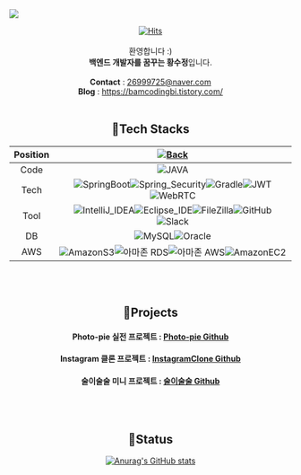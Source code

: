 <img src="https://capsule-render.vercel.app/api?type=waving&color=0:F8B195,100:F67280&animation=twinkling&height=300&section=header&text=Hello,%20I'm%20Soojeong!&fontSize=50"/>
<div align="center">
  
[![Hits](https://hits.seeyoufarm.com/api/count/incr/badge.svg?url=https%3A%2F%2Fgithub.com%2FHwangbambi&count_bg=%23A1A1A1&title_bg=%23D58D8D&icon=exercism.svg&icon_color=%23E7E7E7&title=Today&edge_flat=false)](https://hits.seeyoufarm.com)
<br><br>
환영합니다 :)<br>
**백엔드 개발자를 꿈꾸는 황수정**입니다.<br><br>
**Contact** : 26999725@naver.com <br>
**Blog** : https://bamcodingbi.tistory.com/ <br><br>

## 📌Tech Stacks <br>
| Position | [![Back](https://img.shields.io/badge/Back-End-6DB33F.svg?style=for-the-badge&logo=Spring&logoColor=white)](https://github.com/photopieproject/BE) |
| :------------------------------------------------------------------------------------------------------------------------------------------------------: | :------------------------------------------------------------------------------------------------------------------------------------------------: |
|                          Code                          |              ![JAVA](https://img.shields.io/badge/JAVA-BF0000.svg?style=for-the-badge&logo=JAVA&logoColor=white)              |
|                          Tech                          |                ![SpringBoot](https://img.shields.io/badge/Spring_Boot-6DB33F.svg?style=for-the-badge&logo=SpringBoot&logoColor=white)![Spring_Security](https://img.shields.io/badge/Spring_Security-6DB33F.svg?style=for-the-badge&logo=SpringSecurity&logoColor=white)![Gradle](https://img.shields.io/badge/Gradle-02303A.svg?style=for-the-badge&logo=Gradle&logoColor=white)![JWT](https://img.shields.io/badge/JWT-000000.svg?style=for-the-badge&logo=JWT&logoColor=white)![WebRTC](https://img.shields.io/badge/WebRTC-333333.svg?style=for-the-badge&logo=WebRTC&logoColor=white)               |
|                          Tool                          |                 ![IntelliJ_IDEA](https://img.shields.io/badge/IntelliJ_IDEA-000000.svg?style=for-the-badge&logo=IntelliJIDEA&logoColor=white)![Eclipse_IDE](https://img.shields.io/badge/Eclipse_IDE-2C2255.svg?style=for-the-badge&logo=EclipseIDE&logoColor=white)![FileZilla](https://img.shields.io/badge/FileZilla-BF0000.svg?style=for-the-badge&logo=FileZilla&logoColor=white)![GitHub](https://img.shields.io/badge/GitHub-181717.svg?style=for-the-badge&logo=GitHub&logoColor=white)![Slack](https://img.shields.io/badge/Slack-4A154B.svg?style=for-the-badge&logo=Slack&logoColor=white)                 |
|             DB              |                ![MySQL](https://img.shields.io/badge/MySQL-4479A1.svg?style=for-the-badge&logo=MySQL&logoColor=white)![Oracle](https://img.shields.io/badge/Oracle-F80000.svg?style=for-the-badge&logo=Oracle&logoColor=white)                 |
|               AWS                   |          ![AmazonS3](https://img.shields.io/badge/Amazon_S3-569A31.svg?style=for-the-badge&logo=AmazonS3&logoColor=white)![아마존 RDS](https://user-images.githubusercontent.com/108880977/209103424-828b0d5b-9419-4ebb-8a85-24bbc3072213.svg)![아마존 AWS](https://user-images.githubusercontent.com/108880977/209103421-1cf57ef4-8620-4932-8704-60d0ec14ed1f.svg)![AmazonEC2](https://img.shields.io/badge/Amazon_EC2-FF9900.svg?style=for-the-badge&logo=AmazonEC2&logoColor=white)           |

  <br><br>

## 📌Projects <br>
#### Photo-pie 실전 프로젝트 : [Photo-pie Github](https://github.com/photopieproject/BE_Finally-1)
#### Instagram 클론 프로젝트 : [InstagramClone Github](https://github.com/clone-instagram/clone-instagram-BE)
#### 술이술술 미니 프로젝트 : [술이술술 Github](https://github.com/sparta-miniProject/BE_2)

<br><br>
## 📌Status <br>
[![Anurag's GitHub stats](https://github-readme-stats.vercel.app/api?username=Hwangbambi&count_private=true&show_icons=true&theme=dracula)](https://github.com/anuraghazra/github-readme-stats)  
</div>
